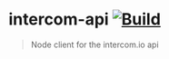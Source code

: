# intercom-api [![Build](https://img.shields.io/codeship/22c38720-0db2-0133-9521-0ae38d210868.svg)]()

> Node client for the intercom.io api
